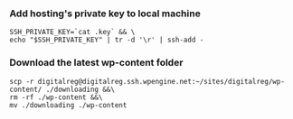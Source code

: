 ### Add hosting's private key to local machine

```
SSH_PRIVATE_KEY=`cat .key` && \
echo "$SSH_PRIVATE_KEY" | tr -d '\r' | ssh-add -
```

### Download the latest wp-content folder

```
scp -r digitalreg@digitalreg.ssh.wpengine.net:~/sites/digitalreg/wp-content/ ./downloading &&\
rm -rf ./wp-content &&\
mv ./downloading ./wp-content
```
